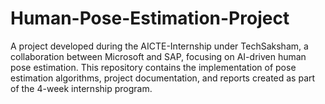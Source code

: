 # Human-Pose-Estimation-Project
A project developed during the AICTE-Internship under TechSaksham, a collaboration between Microsoft and SAP, focusing on AI-driven human pose estimation. This repository contains the implementation of pose estimation algorithms, project documentation, and reports created as part of the 4-week internship program.
